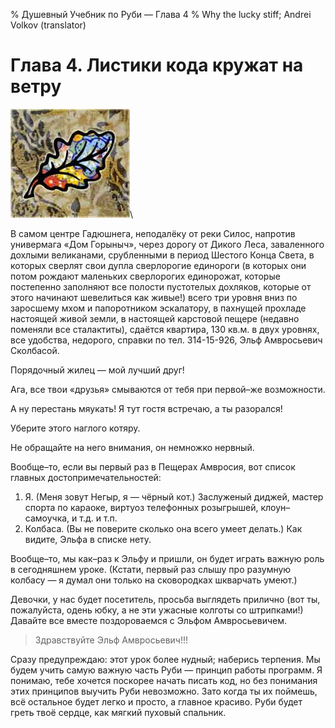 % Душевный Учебник по Руби — Глава 4
% Why the lucky stiff; Andrei Volkov (translator)

Глава 4. Листики кода кружат на ветру
=======================================================
![o](images/chapter.poignant.guide-4.jpg)\ 

В самом центре Гадюшнега, неподалёку от реки Силос, напротив универмага «Дом Горыныч»,
через дорогу от Дикого Леса, заваленного дохлыми великанами, срубленными в период Шестого Конца Света,
в которых сверлят свои дупла сверлорогие единороги (в которых они потом рождают маленьких сверлорогих единорожат,
которые постепенно заполняют все полости пустотелых дохляков, которые от этого начинают шевелиться как живые!)
всего три уровня вниз по заросшему мхом и папоротником эскалатору, в пахнущей прохладе настоящей живой земли,
в настоящей карстовой пещере (недавно поменяли все сталактиты), сдаётся квартира, 130 кв.м. в двух уровнях, все удобства,
недорого, справки по тел. 314-15-926, Эльф Амвросьевич Сколбасой.

Порядочный жилец — мой лучший друг!

Ага, все твои «друзья» смываются от тебя при первой–же возможности.

А ну перестань мяукать! Я тут гостя встречаю, а ты разорался!

Уберите этого наглого котяру.

Не обращайте на него внимания, он немножко нервный.

Вообще–то, если вы первый раз в Пещерах Амвросия, вот список главных достопримечательностей:
1. Я. (Меня зовут Негыр, я — чёрный кот.) Заслуженый диджей, мастер спорта по караоке, виртуоз телефонных розыгрышей, клоун–самоучка, и т.д. и т.п.
2. Колбаса. (Вы не поверите сколько она всего умеет делать.)
Как видите, Эльфа в списке нету.

Вообще–то, мы как–раз к Эльфу и пришли, он будет играть важную роль в сегодняшнем уроке. (Кстати, первый раз слышу про разумную колбасу — я думал они только на сковородках шкварчать умеют.)

Девочки, у нас будет посетитель, просьба выглядеть прилично (вот ты, пожалуйста, одень юбку, а не эти ужасные колготы со штрипками!)
Давайте все вместе поздороваемся с Эльфом Амвросьевичем.

> Здравствуйте Эльф Амвросьевич!!!

Сразу предупреждаю: этот урок более нудный; наберись терпения. Мы будем учить самую важную часть Руби — принцип работы программ.
Я понимаю, тебе хочется поскорее начать писать код, но без понимания этих принципов выучить Руби невозможно.
Зато когда ты их поймешь, всё остальное будет легко и просто, а главное красиво. Руби будет греть твоё сердце, как мягкий пуховый спальник.


